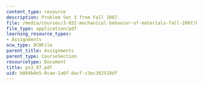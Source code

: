 ```yaml
---
content_type: resource
description: Problem Set 3 from Fall 2007.
file: /media/courses/3-032-mechanical-behavior-of-materials-fall-2007/b064b4e50cae1a6fdacfc3ec382519df_ps3_07.pdf
file_type: application/pdf
learning_resource_types:
- Assignments
ocw_type: OCWFile
parent_title: Assignments
parent_type: CourseSection
resourcetype: Document
title: ps3_07.pdf
uid: b064b4e5-0cae-1a6f-dacf-c3ec382519df
---
```

